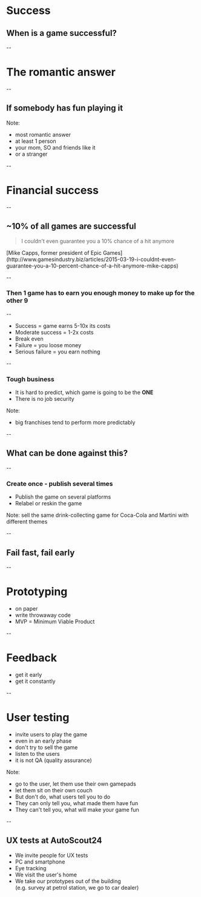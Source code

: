 # Success

## When is a game successful?

--

# The romantic answer

--

## If somebody has fun playing it

Note:
- most romantic answer
- at least 1 person
- your mom, SO and friends like it
- or a stranger

--

# Financial success

--

## ~10% of all games are successful

> I couldn't even guarantee you a 10% chance of a hit anymore
<footer>[Mike Capps, former president of Epic Games](http://www.gamesindustry.biz/articles/2015-03-19-i-couldnt-even-guarantee-you-a-10-percent-chance-of-a-hit-anymore-mike-capps)</footer>

--

### Then 1 game has to earn you enough money to make up for the other 9

--

- Success = game earns 5-10x its costs
- Moderate success = 1-2x costs
- Break even
- Failure = you loose money
- Serious failure = you earn nothing

--

### Tough business
- It is hard to predict, which game is going to be the **ONE**
- There is no job security

Note:
- big franchises tend to perform more predictably

--

## What can be done against this?

--

### Create once - publish several times
- Publish the game on several platforms
- Relabel or reskin the game

Note:
sell the same drink-collecting game for Coca-Cola and Martini with different themes

--

## Fail fast, fail early

--

# Prototyping
- on paper
- write throwaway code
- MVP = Minimum Viable Product

--

# Feedback

- get it early
- get it constantly

--

# User testing

- invite users to play the game
- even in an early phase
- don't try to sell the game
- listen to the users
- it is not QA (quality assurance)

Note:
- go to the user, let them use their own gamepads
- let them sit on their own couch
- But don't do, what users tell you to do
- They can only tell you, what made them have fun
- They can't tell you, what will make your game fun

--

## UX tests at AutoScout24

- We invite people for UX tests
- PC and smartphone
- Eye tracking
- We visit the user's home
- We take our prototypes out of the building<br>(e.g. survey at petrol station, we go to car dealer)
